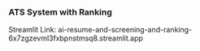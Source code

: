 ### ATS System with Ranking

Streamlit Link: ai-resume-and-screening-and-ranking-6x7zgzevml3fxbpnstmsq8.streamlit.app
